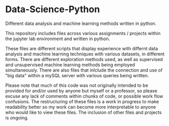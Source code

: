 # Data-Science-Python
Different data analysis and machine learning methods written in python.

This repository includes files across various assignments / projects within the jupyter lab environment and written in python. 

These files are different scripts that display experience with differnt data analysis and machine learning techniques with various datasets, in different forms.
There are different exploration methods used, as well as supervised and unsupervised machine learning methods being employed simultaneously. There are also files that inlclude the connection and use of "big data" within a mySQL server with various queries being written. 

Please note that much of this code was not originally intended to be provided for and/or used by anyone but myself or a professor, so please excuse any lack of 
comments within chunks of code, or possible work flow confusions. The restructuring of these files is a work in progress to make readability better so my work
can become more interpretable to anyone who would like to view these files. The inclusion of other files and projects is ongoing.
